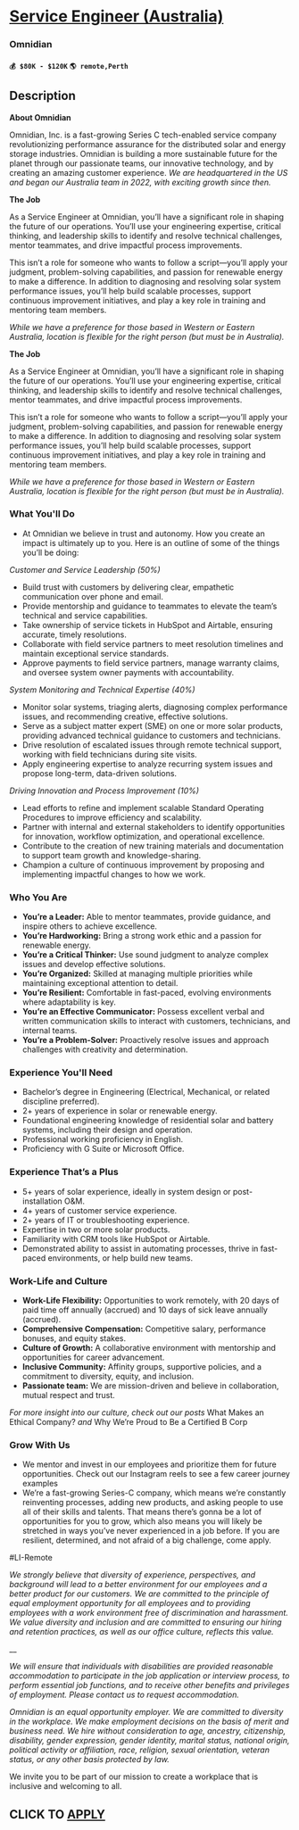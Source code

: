 # [Service Engineer (Australia)](https://www.remotewlb.com/apply/service-engineer-australia)  
### Omnidian  
#### `💰 $80K - $120K` `🌎 remote,Perth`  

## Description

 **About Omnidian**

Omnidian, Inc. is a fast-growing Series C tech-enabled service company revolutionizing performance assurance for the distributed solar and energy storage industries. Omnidian is building a more sustainable future for the planet through our passionate teams, our innovative technology, and by creating an amazing customer experience. _We are headquartered in the US and began our Australia team in 2022, with exciting growth since then._

  

 **The Job**

  

As a Service Engineer at Omnidian, you’ll have a significant role in shaping the future of our operations. You’ll use your engineering expertise, critical thinking, and leadership skills to identify and resolve technical challenges, mentor teammates, and drive impactful process improvements.

  

This isn’t a role for someone who wants to follow a script—you’ll apply your judgment, problem-solving capabilities, and passion for renewable energy to make a difference. In addition to diagnosing and resolving solar system performance issues, you’ll help build scalable processes, support continuous improvement initiatives, and play a key role in training and mentoring team members.

  

 _While we have a preference for those based in Western or Eastern Australia, location is flexible for the right person (but must be in Australia)._

  

 **The Job**

  

As a Service Engineer at Omnidian, you’ll have a significant role in shaping the future of our operations. You’ll use your engineering expertise, critical thinking, and leadership skills to identify and resolve technical challenges, mentor teammates, and drive impactful process improvements.

  

This isn’t a role for someone who wants to follow a script—you’ll apply your judgment, problem-solving capabilities, and passion for renewable energy to make a difference. In addition to diagnosing and resolving solar system performance issues, you’ll help build scalable processes, support continuous improvement initiatives, and play a key role in training and mentoring team members.

  

 _While we have a preference for those based in Western or Eastern Australia, location is flexible for the right person (but must be in Australia)._

  

### What You'll Do

* At Omnidian we believe in trust and autonomy. How you create an impact is ultimately up to you. Here is an outline of some of the things you’ll be doing:

 _Customer and Service Leadership (50%)_

* Build trust with customers by delivering clear, empathetic communication over phone and email.
* Provide mentorship and guidance to teammates to elevate the team’s technical and service capabilities.
* Take ownership of service tickets in HubSpot and Airtable, ensuring accurate, timely resolutions.
* Collaborate with field service partners to meet resolution timelines and maintain exceptional service standards.
* Approve payments to field service partners, manage warranty claims, and oversee system owner payments with accountability.

 _System Monitoring and Technical Expertise (40%)_

* Monitor solar systems, triaging alerts, diagnosing complex performance issues, and recommending creative, effective solutions.
* Serve as a subject matter expert (SME) on one or more solar products, providing advanced technical guidance to customers and technicians.
* Drive resolution of escalated issues through remote technical support, working with field technicians during site visits.
* Apply engineering expertise to analyze recurring system issues and propose long-term, data-driven solutions.

 _Driving Innovation and Process Improvement (10%)_

* Lead efforts to refine and implement scalable Standard Operating Procedures to improve efficiency and scalability.
* Partner with internal and external stakeholders to identify opportunities for innovation, workflow optimization, and operational excellence.
* Contribute to the creation of new training materials and documentation to support team growth and knowledge-sharing.
* Champion a culture of continuous improvement by proposing and implementing impactful changes to how we work.

  

### Who You Are

*  **You’re a Leader:** Able to mentor teammates, provide guidance, and inspire others to achieve excellence.
*  **You’re Hardworking:** Bring a strong work ethic and a passion for renewable energy.
*  **You’re a Critical Thinker:** Use sound judgment to analyze complex issues and develop effective solutions.
*  **You’re Organized:** Skilled at managing multiple priorities while maintaining exceptional attention to detail.
*  **You’re Resilient:** Comfortable in fast-paced, evolving environments where adaptability is key.
*  **You’re an Effective Communicator:** Possess excellent verbal and written communication skills to interact with customers, technicians, and internal teams.
*  **You’re a Problem-Solver:** Proactively resolve issues and approach challenges with creativity and determination.

  

### Experience You'll Need

* Bachelor’s degree in Engineering (Electrical, Mechanical, or related discipline preferred).
* 2+ years of experience in solar or renewable energy.
* Foundational engineering knowledge of residential solar and battery systems, including their design and operation.
* Professional working proficiency in English.
* Proficiency with G Suite or Microsoft Office.

  

### Experience That’s a Plus

* 5+ years of solar experience, ideally in system design or post-installation O&M.
* 4+ years of customer service experience.
* 2+ years of IT or troubleshooting experience.
* Expertise in two or more solar products.
* Familiarity with CRM tools like HubSpot or Airtable.
* Demonstrated ability to assist in automating processes, thrive in fast-paced environments, or help build new teams.

  

### Work-Life and Culture

*  **Work-Life Flexibility:** Opportunities to work remotely, with 20 days of paid time off annually (accrued) and 10 days of sick leave annually (accrued).
*  **Comprehensive Compensation:** Competitive salary, performance bonuses, and equity stakes.
*  **Culture of Growth:** A collaborative environment with mentorship and opportunities for career advancement.
*  **Inclusive Community:** Affinity groups, supportive policies, and a commitment to diversity, equity, and inclusion.
*  **Passionate team:** We are mission-driven and believe in collaboration, mutual respect and trust. 

_For more insight into our culture, check out our posts_ What Makes an Ethical Company? _and_ Why We’re Proud to Be a Certified B Corp

  

### Grow With Us

* We mentor and invest in our employees and prioritize them for future opportunities. Check out our Instagram reels to see a few career journey examples
* We’re a fast-growing Series-C company, which means we’re constantly reinventing processes, adding new products, and asking people to use all of their skills and talents. That means there’s gonna be a lot of opportunities for you to grow, which also means you will likely be stretched in ways you’ve never experienced in a job before. If you are resilient, determined, and not afraid of a big challenge, come apply. 

  

#LI-Remote

  

 _We strongly believe that diversity of experience, perspectives, and background will lead to a better environment for our employees and a better product for our customers. We are committed to the principle of equal employment opportunity for all employees and to providing employees with a work environment free of discrimination and harassment. We value diversity and inclusion and are committed to ensuring our hiring and retention practices, as well as our office culture, reflects this value._

 __

_We will ensure that individuals with disabilities are provided reasonable accommodation to participate in the job application or interview process, to perform essential job functions, and to receive other benefits and privileges of employment. Please contact us to request accommodation._

  

 _Omnidian is an equal opportunity employer. We are committed to diversity in the workplace. We make employment decisions on the basis of merit and business need. We hire without consideration to age, ancestry, citizenship, disability, gender expression, gender identity, marital status, national origin, political activity or affiliation, race, religion, sexual orientation, veteran status, or any other basis protected by law._

  

We invite you to be part of our mission to create a workplace that is inclusive and welcoming to all.

  
## CLICK TO [APPLY](https://www.remotewlb.com/apply/service-engineer-australia)

